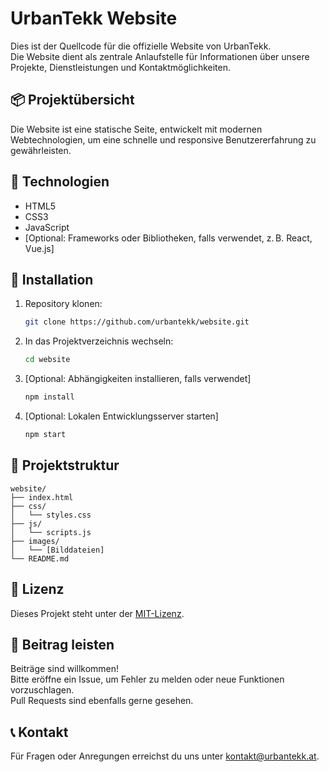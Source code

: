 
# UrbanTekk Website

Dies ist der Quellcode für die offizielle Website von UrbanTekk.  
Die Website dient als zentrale Anlaufstelle für Informationen über unsere Projekte, Dienstleistungen und Kontaktmöglichkeiten.

## 📦 Projektübersicht

Die Website ist eine statische Seite, entwickelt mit modernen Webtechnologien, um eine schnelle und responsive Benutzererfahrung zu gewährleisten.

## 🚀 Technologien

- HTML5
- CSS3
- JavaScript
- [Optional: Frameworks oder Bibliotheken, falls verwendet, z. B. React, Vue.js]

## 🔧 Installation

1. Repository klonen:

   ```bash
   git clone https://github.com/urbantekk/website.git
   ```

2. In das Projektverzeichnis wechseln:

   ```bash
   cd website
   ```

3. [Optional: Abhängigkeiten installieren, falls verwendet]

   ```bash
   npm install
   ```

4. [Optional: Lokalen Entwicklungsserver starten]

   ```bash
   npm start
   ```

## 📁 Projektstruktur

```plaintext
website/
├── index.html
├── css/
│   └── styles.css
├── js/
│   └── scripts.js
├── images/
│   └── [Bilddateien]
└── README.md
```

## 📄 Lizenz

Dieses Projekt steht unter der [MIT-Lizenz](LICENSE).

## 🤝 Beitrag leisten

Beiträge sind willkommen!  
Bitte eröffne ein Issue, um Fehler zu melden oder neue Funktionen vorzuschlagen.  
Pull Requests sind ebenfalls gerne gesehen.

## 📞 Kontakt

Für Fragen oder Anregungen erreichst du uns unter [kontakt@urbantekk.at](mailto:kontakt@urbantekk.at).
